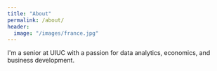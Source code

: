 ```yaml
---
title: "About"
permalink: /about/
header:
  image: "/images/france.jpg"
---
```


I'm a senior at UIUC with a passion for data analytics, economics, and business development.  
